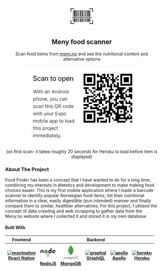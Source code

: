 <!-- PROJECT LOGO -->
<p align="center">
  <a href="https://github.com/github_username/repo_name">
    <img src="front-end\app\assets\scannerIcon.png" alt="Logo" width="80" height="80">
  </a>
  <h2 align="center">Meny food scanner</h2>
  <p align="center">
  Scan food items from <a href="https://meny.no">meny.no</a> and see the nutritional content and alternative options 
  </p>
  <p align="center"><img src="front-end\app\assets\expo-QR-code.png" alt="expo-QR-code"></p>
  <p align="center">
  (on first scan- it takes roughly 20 seconds for Heroku to load before item is displayed)
  </p>
</p>

<!-- ABOUT THE PROJECT -->

### About The Project

Food Finder has been a concept that I have wanted to do for a long time, combining my interests in dietetics and development to make making food choices easier. This is my first mobile application where I made a barcode scanner to identify popular Norwegian food items, list their nutritional information in a clear, easily digestible (pun intended) manner and finally compare them to similar, healthier alternatives. For this project, I utilised the concept of data crawling and web scrapping to gather data from the Meny.no website where I collected it and stored it in my own database.
#### Built With

<table>
<thead>
<tr>
<th align="center">Frontend</th>
<th align="center" colspan="5">Backend</th>
</tr>
<tr>
<th><a href="https://reactnative.dev/" title="React Native" target="_blank"> <img src="https://reactnative.dev/img/header_logo.svg" title="React Native" alt="reactnative" width="50" height="50"/><br/>React Native</a></th>
<th align="center"><a href="https://nodejs.org" title="NodeJS" target="_blank"> <img src="https://raw.githubusercontent.com/devicons/devicon/master/icons/nodejs/nodejs-original-wordmark.svg" alt="nodejs" width="50" height="50"/><br/>NodeJS</a></th>
<th align="center"><a href="https://www.mongodb.com/" title="MongoDB" target="_blank"> <img src="https://raw.githubusercontent.com/devicons/devicon/master/icons/mongodb/mongodb-original-wordmark.svg" alt="mongodb" width="50" height="50"/><br/>MongoDB</a></th>
<th align="center"><a href="https://graphql.org" target="_blank"> <img src="https://www.vectorlogo.zone/logos/graphql/graphql-icon.svg" alt="graphql" width="50" height="50"/><br/>GraphQL</a></th>
<th align="center"><a href="https://www.apollographql.com/" title="Apollo" target="_blank"><img src="https://www.vectorlogo.zone/logos/apollographql/apollographql-icon.svg" alt="apollo" width="50" height="50"/><br/>Apollo</a></th>
<th align="center"><a href="https://heroku.com"  title="Heroku" target="_blank"><img src="https://www.vectorlogo.zone/logos/heroku/heroku-icon.svg" alt="heroku" width="50" height="50"/><br/>Heroku</a></th>

</tr>
</thead>
</table>

